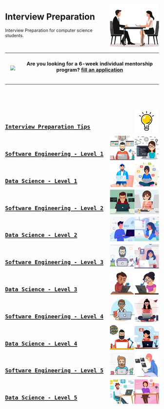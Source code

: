 <a href="/README.md"><img align="right" width="160" src="/logos/interview-preparation.png"></img></a>

# Interview Preparation
Interview Preparation for computer science students.

<table>
    <tbody>
<tr>
<td align="center" width="10%"><a href="https://forms.gle/3rRZLvBtCusJZd6k9"><img src="https://github.com/cs-MohamedAyman/cs-MohamedAyman/blob/master/repos-icons/announcement.png" width="100%"></img></a></td>
<td align="center" width="90%"><h3>Are you looking for a 6-week individual mentorship program? <a href="https://forms.gle/3rRZLvBtCusJZd6k9">fill an application</a></h3><br></td>
</tr>
    </tbody>
</table>

<br><br><br>

<a href="/tips/README.md"><img align="right" width="80" src="/logos/tips.png"></img></a>
<br>

## [`Interview Preparation Tips`](/tips/README.md)

<a href="/roles/software-engineering-1.md"><img align="right" width="80" src="/logos/emp02.png"></img></a>
<a href="/roles/software-engineering-1.md"><img align="right" width="80" src="/logos/emp01.png"></img></a>
<br>

## [`Software Engineering - Level 1`](/roles/software-engineering-1.md)

<a href="/roles/data-science-1.md"><img align="right" width="80" src="/logos/emp04.png"></img></a>
<a href="/roles/data-science-1.md"><img align="right" width="80" src="/logos/emp03.png"></img></a>
<br>

## [`Data Science - Level 1`](/roles/data-science-1.md)

<a href="/roles/software-engineering-2.md"><img align="right" width="80" src="/logos/emp06.png"></img></a>
<a href="/roles/software-engineering-2.md"><img align="right" width="80" src="/logos/emp05.png"></img></a>
<br>

## [`Software Engineering - Level 2`](/roles/software-engineering-2.md)

<a href="/roles/data-science-2.md"><img align="right" width="80" src="/logos/emp08.png"></img></a>
<a href="/roles/data-science-2.md"><img align="right" width="80" src="/logos/emp07.png"></img></a>
<br>

## [`Data Science - Level 2`](/roles/data-science-2.md)

<a href="/roles/software-engineering-3.md"><img align="right" width="80" src="/logos/emp10.png"></img></a>
<a href="/roles/software-engineering-3.md"><img align="right" width="80" src="/logos/emp09.png"></img></a>
<br>

## [`Software Engineering - Level 3`](/roles/software-engineering-3.md)

<a href="/roles/data-science-3.md"><img align="right" width="80" src="/logos/emp12.png"></img></a>
<a href="/roles/data-science-3.md"><img align="right" width="80" src="/logos/emp11.png"></img></a>
<br>

## [`Data Science - Level 3`](/roles/data-science-3.md)

<a href="/roles/software-engineering-4.md"><img align="right" width="80" src="/logos/emp14.png"></img></a>
<a href="/roles/software-engineering-4.md"><img align="right" width="80" src="/logos/emp13.png"></img></a>
<br>

## [`Software Engineering - Level 4`](/roles/software-engineering-4.md)

<a href="/roles/data-science-4.md"><img align="right" width="80" src="/logos/emp16.png"></img></a>
<a href="/roles/data-science-4.md"><img align="right" width="80" src="/logos/emp15.png"></img></a>
<br>

## [`Data Science - Level 4`](/roles/data-science-4.md)

<a href="/roles/software-engineering-5.md"><img align="right" width="80" src="/logos/emp18.png"></img></a>
<a href="/roles/software-engineering-5.md"><img align="right" width="80" src="/logos/emp17.png"></img></a>
<br>

## [`Software Engineering - Level 5`](/roles/software-engineering-5.md)

<a href="/roles/data-science-5.md"><img align="right" width="80" src="/logos/emp20.png"></img></a>
<a href="/roles/data-science-5.md"><img align="right" width="80" src="/logos/emp19.png"></img></a>
<br>

## [`Data Science - Level 5`](/roles/data-science-5.md)
